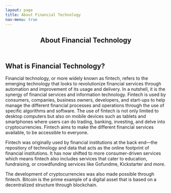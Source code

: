 ```yaml
---
layout: page
title: About Financial Technology
nav-menu: true
---
```


<!-- Main -->
<div id="main" class="alt">

<!-- One -->
<section id="one">
	<div class="inner">
		<header class="major">
			<h1>About Financial Technology</h1>
		</header>

<!-- Content -->
<h2 id="content">What is Financial Technology?</h2>
<p>Financial technology, or more widely known as fintech, refers to the emerging technology that looks to revolutionize financial services through automation and improvement of its usage and delivery. In a nutshell, it is the synergy of financial services and information technology. Fintech is used by consumers, companies, business owners, developers, and start-ups to help manage the different financial processes and operations through the use of specific algorithms and software. The use of fintech is not only limited to desktop computers but also on mobile devices such as tablets and smartphones where users can do trading, banking, investing, and delve into cryptocurrencies. Fintech aims to make the different financial services available, to be accessible to everyone.</p>

<p>Fintech was originally used by financial institutions at the back end—the repository of technology and data that acts as the online footprint of financial institutions. It has now shifted to more consumer-driven services which means fintech also includes services that cater to education, fundraising, or crowdfunding services like Gofundme, Kickstarter and more. </p>

<p>The development of cryptocurrencies was also made possible through fintech. Bitcoin is the prime example of a digital asset that is based on a decentralized structure through blockchain.</p>

</div>
</section>

</div>
